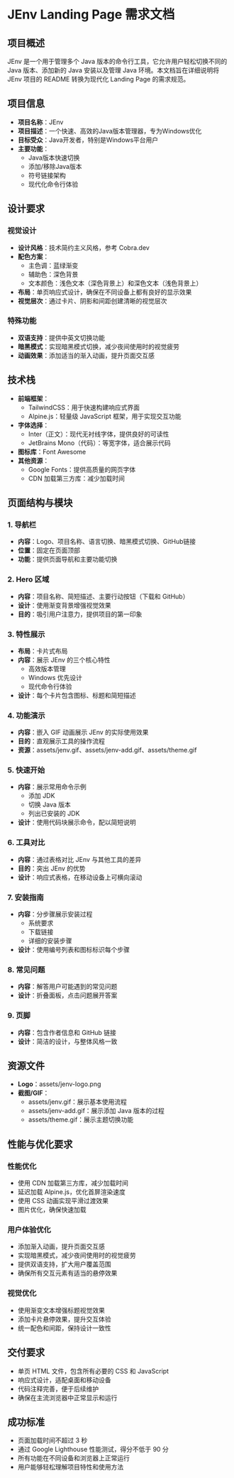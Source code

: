 # JEnv Landing Page 需求文档

## 项目概述

JEnv 是一个用于管理多个 Java 版本的命令行工具，它允许用户轻松切换不同的 Java 版本、添加新的 Java 安装以及管理 Java 环境。本文档旨在详细说明将 JEnv 项目的 README 转换为现代化 Landing Page 的需求规范。

## 项目信息

- **项目名称**：JEnv
- **项目描述**：一个快速、高效的Java版本管理器，专为Windows优化
- **目标受众**：Java开发者，特别是Windows平台用户
- **主要功能**：
  - Java版本快速切换
  - 添加/移除Java版本
  - 符号链接架构
  - 现代化命令行体验

## 设计要求

### 视觉设计

- **设计风格**：技术简约主义风格，参考 Cobra.dev
- **配色方案**：
  - 主色调：蓝绿渐变
  - 辅助色：深色背景
  - 文本颜色：浅色文本（深色背景上）和深色文本（浅色背景上）
- **布局**：单页响应式设计，确保在不同设备上都有良好的显示效果
- **视觉层次**：通过卡片、阴影和间距创建清晰的视觉层次

### 特殊功能

- **双语支持**：提供中英文切换功能
- **暗黑模式**：实现暗黑模式切换，减少夜间使用时的视觉疲劳
- **动画效果**：添加适当的渐入动画，提升页面交互感

## 技术栈

- **前端框架**：
  - TailwindCSS：用于快速构建响应式界面
  - Alpine.js：轻量级 JavaScript 框架，用于实现交互功能
- **字体选择**：
  - Inter（正文）：现代无衬线字体，提供良好的可读性
  - JetBrains Mono（代码）：等宽字体，适合展示代码
- **图标库**：Font Awesome
- **其他资源**：
  - Google Fonts：提供高质量的网页字体
  - CDN 加载第三方库：减少加载时间

## 页面结构与模块

### 1. 导航栏

- **内容**：Logo、项目名称、语言切换、暗黑模式切换、GitHub链接
- **位置**：固定在页面顶部
- **功能**：提供页面导航和主要功能切换

### 2. Hero 区域

- **内容**：项目名称、简短描述、主要行动按钮（下载和 GitHub）
- **设计**：使用渐变背景增强视觉效果
- **目的**：吸引用户注意力，提供项目的第一印象

### 3. 特性展示

- **布局**：卡片式布局
- **内容**：展示 JEnv 的三个核心特性
  - 高效版本管理
  - Windows 优先设计
  - 现代命令行体验
- **设计**：每个卡片包含图标、标题和简短描述

### 4. 功能演示

- **内容**：嵌入 GIF 动画展示 JEnv 的实际使用效果
- **目的**：直观展示工具的操作流程
- **资源**：assets/jenv.gif、assets/jenv-add.gif、assets/theme.gif

### 5. 快速开始

- **内容**：展示常用命令示例
  - 添加 JDK
  - 切换 Java 版本
  - 列出已安装的 JDK
- **设计**：使用代码块展示命令，配以简短说明

### 6. 工具对比

- **内容**：通过表格对比 JEnv 与其他工具的差异
- **目的**：突出 JEnv 的优势
- **设计**：响应式表格，在移动设备上可横向滚动

### 7. 安装指南

- **内容**：分步骤展示安装过程
  - 系统要求
  - 下载链接
  - 详细的安装步骤
- **设计**：使用编号列表和图标标识每个步骤

### 8. 常见问题

- **内容**：解答用户可能遇到的常见问题
- **设计**：折叠面板，点击问题展开答案

### 9. 页脚

- **内容**：包含作者信息和 GitHub 链接
- **设计**：简洁的设计，与整体风格一致

## 资源文件

- **Logo**：assets/jenv-logo.png
- **截图/GIF**：
  - assets/jenv.gif：展示基本使用流程
  - assets/jenv-add.gif：展示添加 Java 版本的过程
  - assets/theme.gif：展示主题切换功能

## 性能与优化要求

### 性能优化

- 使用 CDN 加载第三方库，减少加载时间
- 延迟加载 Alpine.js，优化首屏渲染速度
- 使用 CSS 动画实现平滑过渡效果
- 图片优化，确保快速加载

### 用户体验优化

- 添加渐入动画，提升页面交互感
- 实现暗黑模式，减少夜间使用时的视觉疲劳
- 提供双语支持，扩大用户覆盖范围
- 确保所有交互元素有适当的悬停效果

### 视觉优化

- 使用渐变文本增强标题视觉效果
- 添加卡片悬停效果，提升交互体验
- 统一配色和间距，保持设计一致性

## 交付要求

- 单页 HTML 文件，包含所有必要的 CSS 和 JavaScript
- 响应式设计，适配桌面和移动设备
- 代码注释完善，便于后续维护
- 确保在主流浏览器中正常显示和运行

## 成功标准

- 页面加载时间不超过 3 秒
- 通过 Google Lighthouse 性能测试，得分不低于 90 分
- 所有功能在不同设备和浏览器上正常运行
- 用户能够轻松理解项目特性和使用方法